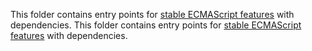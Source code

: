 This folder contains entry points for [stable ECMAScript features](https://github.com/zloirock/core-js/tree/v3#ecmascript) with dependencies.
                                                                                                                                                                                                                                                                                              This folder contains entry points for [stable ECMAScript features](https://github.com/zloirock/core-js/tree/v3#ecmascript) with dependencies.
